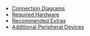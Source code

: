 * [Connection Diagrams](/introduction/hardware-options/connection-diagrams.md)
* [Required Hardware](/introduction/hardware-options/required-hardware.md)
* [Recommended Extras](/introduction/hardware-options/recommended-extras.md)
* [Additional Peripheral Devices](/introduction/hardware-options/additional-peripheral-devices.md)
      
